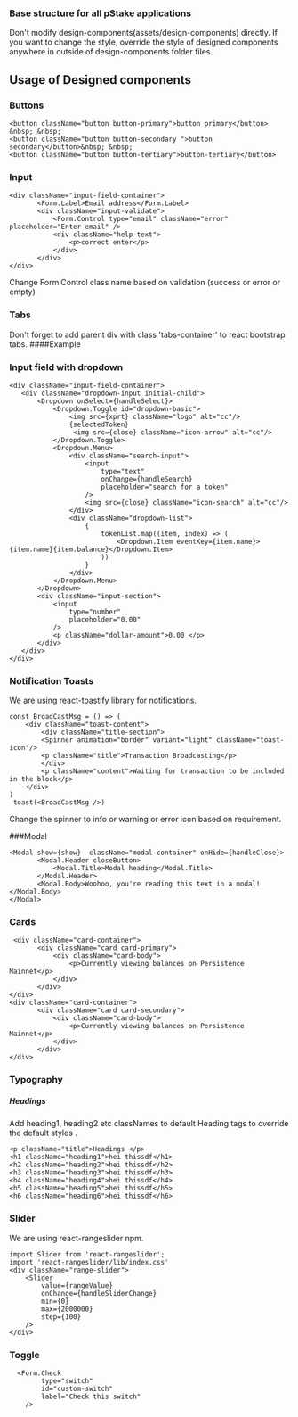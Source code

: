 ### Base structure for all pStake applications

Don't modify design-components(assets/design-components) directly. If you want to change the style, override the style 
of designed components anywhere in outside of design-components folder files.

## Usage of Designed components
### Buttons
    <button className="button button-primary">button primary</button> &nbsp; &nbsp;
    <button className="button button-secondary ">button secondary</button>&nbsp; &nbsp;
    <button className="button button-tertiary">button-tertiary</button>
### Input
    <div className="input-field-container">
           <Form.Label>Email address</Form.Label>
           <div className="input-validate">
               <Form.Control type="email" className="error" placeholder="Enter email" />
               <div className="help-text">
                   <p>correct enter</p>
               </div>
           </div>
    </div>
Change Form.Control class name based on validation (success or error or empty)
### Tabs
Don't forget to add parent div with class 'tabs-container' to react bootstrap tabs.
####Example
    <div className="tabs-container">
        <Tabs/>
    </div>
### Input field with dropdown
    <div className="input-field-container">
       <div className="dropdown-input initial-child">
           <Dropdown onSelect={handleSelect}>
               <Dropdown.Toggle id="dropdown-basic">
                   <img src={xprt} className="logo" alt="cc"/>
                   {selectedToken}
                    <img src={close} className="icon-arrow" alt="cc"/>
               </Dropdown.Toggle>
               <Dropdown.Menu>
                   <div className="search-input">
                       <input
                           type="text"
                           onChange={handleSearch}
                           placeholder="search for a token"
                       />
                       <img src={close} className="icon-search" alt="cc"/>
                   </div>
                   <div className="dropdown-list">
                       {
                           tokenList.map((item, index) => (
                               <Dropdown.Item eventKey={item.name}>{item.name}{item.balance}</Dropdown.Item>
                           ))
                       }
                   </div>
               </Dropdown.Menu>
           </Dropdown>
           <div className="input-section">
               <input
                   type="number"
                   placeholder="0.00"
               />
               <p className="dollar-amount">0.00 </p>
           </div>
       </div>
    </div>

### Notification Toasts

We are using react-toastify library for notifications.

    const BroadCastMsg = () => (
        <div className="toast-content">
            <div className="title-section">
            <Spinner animation="border" variant="light" className="toast-icon"/>
            <p className="title">Transaction Broadcasting</p>
            </div>
            <p className="content">Waiting for transaction to be included in the block</p>
        </div>
    )
     toast(<BroadCastMsg />)
Change the spinner to info or warning or error icon based on requirement.

###Modal

    <Modal show={show}  className="modal-container" onHide={handleClose}>
           <Modal.Header closeButton>
               <Modal.Title>Modal heading</Modal.Title>
           </Modal.Header>
           <Modal.Body>Woohoo, you're reading this text in a modal!</Modal.Body>
    </Modal>

### Cards
     <div className="card-container">
           <div className="card card-primary">
               <div className="card-body">
                   <p>Currently viewing balances on Persistence Mainnet</p>
               </div>
           </div>
    </div>
    <div className="card-container">
           <div className="card card-secondary">
               <div className="card-body">
                   <p>Currently viewing balances on Persistence Mainnet</p>
               </div>
           </div>
    </div>

### Typography

##### Headings
Add heading1, heading2 etc classNames to default Heading tags to override the default styles .

    <p className="title">Headings </p>
    <h1 className="heading1">hei thissdf</h1>
    <h2 className="heading2">hei thissdf</h2>
    <h3 className="heading3">hei thissdf</h3>
    <h4 className="heading4">hei thissdf</h4>
    <h5 className="heading5">hei thissdf</h5>
    <h6 className="heading6">hei thissdf</h6>

### Slider

We are using react-rangeslider npm.

    import Slider from 'react-rangeslider';
    import 'react-rangeslider/lib/index.css'
    <div className="range-slider">
        <Slider
            value={rangeValue}
            onChange={handleSliderChange}
            min={0}
            max={2000000}
            step={100}
        />
    </div>

### Toggle

      <Form.Check
            type="switch"
            id="custom-switch"
            label="Check this switch"
        />
